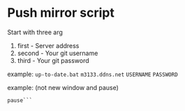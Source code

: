 # Push mirror script

Start with three arg
1) first - Server address
2) second - Your git username
3) third - Your git password

example: `up-to-date.bat` `m3133.ddns.net` `USERNAME` `PASSWORD`


example: (not new window and pause) 
```cmd /c call up-to-date.bat m3133.ddns.net USERNAME PASSWORD
pause```
